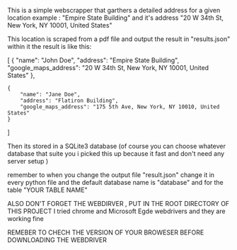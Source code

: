 This is a simple webscrapper that garthers a detailed address for a given location 
example : "Empire State Building" and it's address "20 W 34th St, New York, NY 10001, United States"

This location is scraped from a pdf file and output the result in "results.json" within it the result is like this:

[
    {
        "name": "John Doe", 
        "address": "Empire State Building",
        "google_maps_address": "20 W 34th St, New York, NY 10001, United States"
    }, 
    
    {
        "name": "Jane Doe",
        "address": "Flatiron Building",
        "google_maps_address": "175 5th Ave, New York, NY 10010, United States"
    }
]

Then its stored in a SQLite3 database 
(of course you can choose whatever database that suite you i picked this up because it fast and don't need any server setup )

remember to when you change the output file "result.json" change it in every python file 
and the default database name is "database" and for the table "YOUR TABLE NAME"

ALSO DON'T FORGET THE WEBDIRVER , PUT IN THE ROOT DIRECTORY OF THIS PROJECT
I tried chrome and Microsoft Egde webdrivers and they are working fine 

REMEBER TO CHECH THE VERSION OF YOUR BROWESER BEFORE DOWNLOADING THE WEBDRIVER